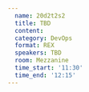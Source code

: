 ```yaml
---
  name: 20d2t2s2
  title: TBD
  content:
  category: DevOps
  format: REX
  speakers: TBD
  room: Mezzanine
  time_start: '11:30'
  time_end: '12:15'
---
```


